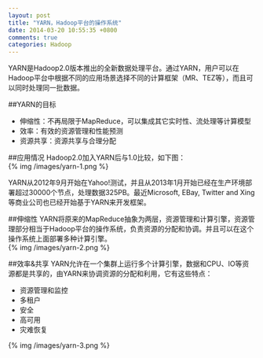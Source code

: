 ```yaml
---
layout: post
title: "YARN，Hadoop平台的操作系统"
date: 2014-03-20 10:55:35 +0800
comments: true
categories: Hadoop
---
```


YARN是Hadoop2.0版本推出的全新数据处理平台。通过YARN，用户可以在Hadoop平台中根据不同的应用场景选择不同的计算框架（MR、TEZ等），而且可以同时处理同一批数据。
<!--more-->
##YARN的目标
- 伸缩性：不再局限于MapReduce，可以集成其它实时性、流处理等计算模型
- 效率：有效的资源管理和性能预测
- 资源共享：资源共享与合理分配

##应用情况
Hadoop2.0加入YARN后与1.0比较，如下图：  
{% img /images/yarn-1.png %} 

YARN从2012年9月开始在Yahoo!测试，并且从2013年1月开始已经在生产环境部署超过30000个节点，处理数据325PB。最近Microsoft, EBay, Twitter and Xing等商业公司也已经开始基于YARN来开发框架。


##伸缩性
YARN将原来的MapReduce抽象为两层，资源管理和计算引擎，资源管理部分相当于Hadoop平台的操作系统，负责资源的分配和协调。并且可以在这个操作系统上面部署多种计算引擎。  
{% img /images/yarn-2.png %}  

##效率&共享
YARN允许在一个集群上运行多个计算引擎，数据和CPU、IO等资源都是共享的，由YARN来协调资源的分配和利用，它有这些特点：

- 资源管理和监控
- 多租户
- 安全
- 高可用
- 灾难恢复  

{% img /images/yarn-3.png %} 